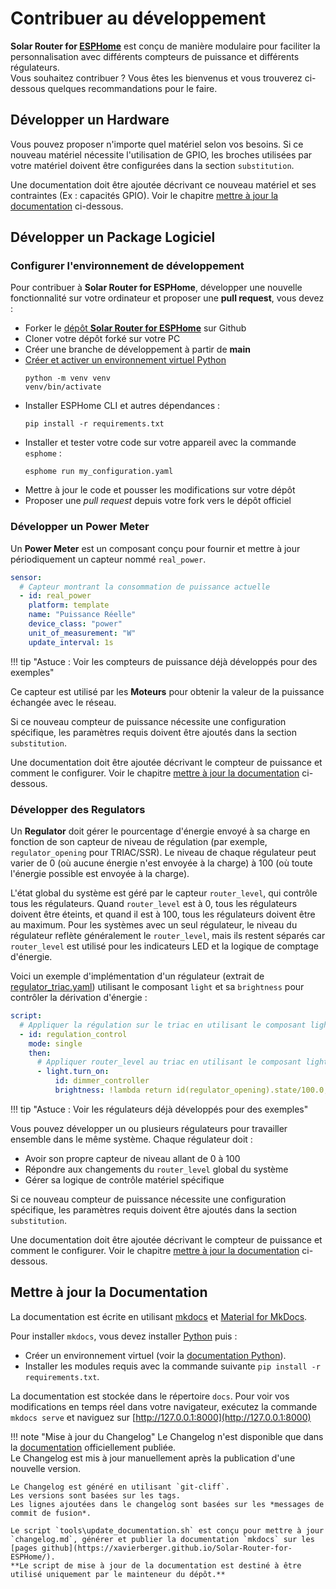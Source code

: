 # Contribuer au développement

**Solar Router for [ESPHome](http://esphome.io)** est conçu de manière modulaire pour faciliter la personnalisation avec différents compteurs de puissance et différents régulateurs.  
Vous souhaitez contribuer ? Vous êtes les bienvenus et vous trouverez ci-dessous quelques recommandations pour le faire.

## Développer un **Hardware**

Vous pouvez proposer n'importe quel matériel selon vos besoins. Si ce nouveau matériel nécessite l'utilisation de GPIO, les broches utilisées par votre matériel doivent être configurées dans la section `substitution`.

Une documentation doit être ajoutée décrivant ce nouveau matériel et ses contraintes (Ex : capacités GPIO). Voir le chapitre [mettre à jour la documentation](#mettre-a-jour-la-documentation) ci-dessous.

## Développer un **Package Logiciel**

### Configurer l'environnement de développement

Pour contribuer à **Solar Router for ESPHome**, développer une nouvelle fonctionnalité sur votre ordinateur et proposer une **pull request**, vous devez :

- Forker le [dépôt **Solar Router for ESPHome**](https://github.com/XavierBerger/Solar-Router-for-ESPHome) sur Github
- Cloner votre dépôt forké sur votre PC
- Créer une branche de développement à partir de **main**
- [Créer et activer un environnement virtuel Python](https://docs.python.org/3/library/venv.html)
    ```shell
    python -m venv venv
    venv/bin/activate
    ```
- Installer ESPHome CLI et autres dépendances :
    ```shell
    pip install -r requirements.txt
    ```
- Installer et tester votre code sur votre appareil avec la commande `esphome` :
    ```shell
    esphome run my_configuration.yaml
    ```
- Mettre à jour le code et pousser les modifications sur votre dépôt
- Proposer une *pull request* depuis votre fork vers le dépôt officiel

### Développer un **Power Meter**

Un **Power Meter** est un composant conçu pour fournir et mettre à jour périodiquement un capteur nommé `real_power`.

```yaml linenums="1"
sensor:
  # Capteur montrant la consommation de puissance actuelle
  - id: real_power
    platform: template
    name: "Puissance Réelle"
    device_class: "power"
    unit_of_measurement: "W"
    update_interval: 1s
```

!!! tip "Astuce : Voir les compteurs de puissance déjà développés pour des exemples"

Ce capteur est utilisé par les **Moteurs** pour obtenir la valeur de la puissance échangée avec le réseau.

Si ce nouveau compteur de puissance nécessite une configuration spécifique, les paramètres requis doivent être ajoutés dans la section `substitution`.

Une documentation doit être ajoutée décrivant le compteur de puissance et comment le configurer. Voir le chapitre [mettre à jour la documentation](#mettre-a-jour-la-documentation) ci-dessous.

### Développer des **Regulators**

Un **Regulator** doit gérer le pourcentage d'énergie envoyé à sa charge en fonction de son capteur de niveau de régulation (par exemple, `regulator_opening` pour TRIAC/SSR). Le niveau de chaque régulateur peut varier de 0 (où aucune énergie n'est envoyée à la charge) à 100 (où toute l'énergie possible est envoyée à la charge).

L'état global du système est géré par le capteur `router_level`, qui contrôle tous les régulateurs. Quand `router_level` est à 0, tous les régulateurs doivent être éteints, et quand il est à 100, tous les régulateurs doivent être au maximum. Pour les systèmes avec un seul régulateur, le niveau du régulateur reflète généralement le `router_level`, mais ils restent séparés car `router_level` est utilisé pour les indicateurs LED et la logique de comptage d'énergie.

Voici un exemple d'implémentation d'un régulateur (extrait de [regulator_triac.yaml](https://github.com/XavierBerger/Solar-Router-for-ESPHome/blob/main/solar_router/regulator_triac.yaml)) utilisant le composant `light` et sa `brightness` pour contrôler la dérivation d'énergie :

```yaml linenums="1"
script:
  # Appliquer la régulation sur le triac en utilisant le composant light
  - id: regulation_control
    mode: single
    then:
      # Appliquer router_level au triac en utilisant le composant light
      - light.turn_on:
          id: dimmer_controller
          brightness: !lambda return id(regulator_opening).state/100.0;
```

!!! tip "Astuce : Voir les régulateurs déjà développés pour des exemples"

Vous pouvez développer un ou plusieurs régulateurs pour travailler ensemble dans le même système. Chaque régulateur doit :
- Avoir son propre capteur de niveau allant de 0 à 100
- Répondre aux changements du `router_level` global du système
- Gérer sa logique de contrôle matériel spécifique

Si ce nouveau compteur de puissance nécessite une configuration spécifique, les paramètres requis doivent être ajoutés dans la section `substitution`.

Une documentation doit être ajoutée décrivant le compteur de puissance et comment le configurer. Voir le chapitre [mettre à jour la documentation](#mettre-a-jour-la-documentation) ci-dessous.

## Mettre à jour la **Documentation**

La documentation est écrite en utilisant [mkdocs](https://www.mkdocs.org/) et [Material for MkDocs](https://squidfunk.github.io/mkdocs-material/).

Pour installer `mkdocs`, vous devez installer [Python](https://python.org) puis :

- Créer un environnement virtuel (voir la [documentation Python](https://docs.python.org/3/library/venv.html)).
- Installer les modules requis avec la commande suivante `pip install -r requirements.txt`.

La documentation est stockée dans le répertoire `docs`. Pour voir vos modifications en temps réel dans votre navigateur, exécutez la commande `mkdocs serve` et naviguez sur [http://127.0.0.1:8000](http://127.0.0.1:8000)

!!! note "Mise à jour du Changelog"
    Le Changelog n'est disponible que dans la [documentation](https://xavierberger.github.io/Solar-Router-for-ESPHome/changelog/) officiellement publiée.  
    Le Changelog est mis à jour manuellement après la publication d'une nouvelle version.

    Le Changelog est généré en utilisant `git-cliff`.  
    Les versions sont basées sur les tags.  
    Les lignes ajoutées dans le changelog sont basées sur les *messages de commit de fusion*.

    Le script `tools\update_documentation.sh` est conçu pour mettre à jour `changelog.md`, générer et publier la documentation `mkdocs` sur les [pages github](https://xavierberger.github.io/Solar-Router-for-ESPHome/).  
    **Le script de mise à jour de la documentation est destiné à être utilisé uniquement par le mainteneur du dépôt.**

